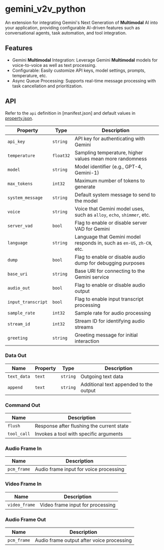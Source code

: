 # gemini_v2v_python

An extension for integrating Gemini's Next Generation of **Multimodal** AI into your application, providing configurable AI-driven features such as conversational agents, task automation, and tool integration.

## Features

- Gemini **Multimodal** Integration: Leverage Gemini **Multimodal** models for voice-to-voice as well as text processing.
- Configurable: Easily customize API keys, model settings, prompts, temperature, etc.
- Async Queue Processing: Supports real-time message processing with task cancellation and prioritization.

## API

Refer to the `api` definition in [manifest.json] and default values in [property.json](property.json).

| **Property**               | **Type**   | **Description**                           |
|----------------------------|------------|-------------------------------------------|
| `api_key`                   | `string`   | API key for authenticating with Gemini    |
| `temperature`               | `float32`  | Sampling temperature, higher values mean more randomness |
| `model`                     | `string`   | Model identifier (e.g., GPT-4, Gemini-1)  |
| `max_tokens`                | `int32`    | Maximum number of tokens to generate      |
| `system_message`            | `string`   | Default system message to send to the model |
| `voice`                     | `string`   | Voice that Gemini model uses, such as `alloy`, `echo`, `shimmer`, etc. |
| `server_vad`                | `bool`     | Flag to enable or disable server VAD for Gemini |
| `language`                  | `string`   | Language that Gemini model responds in, such as `en-US`, `zh-CN`, etc. |
| `dump`                      | `bool`     | Flag to enable or disable audio dump for debugging purposes |
| `base_uri`                  | `string`   | Base URI for connecting to the Gemini service |
| `audio_out`                 | `bool`     | Flag to enable or disable audio output    |
| `input_transcript`          | `bool`     | Flag to enable input transcript processing |
| `sample_rate`               | `int32`    | Sample rate for audio processing          |
| `stream_id`                 | `int32`    | Stream ID for identifying audio streams   |
| `greeting`                  | `string`   | Greeting message for initial interaction  |

### Data Out

| **Name**       | **Property** | **Type**   | **Description**               |
|----------------|--------------|------------|-------------------------------|
| `text_data`    | `text`       | `string`   | Outgoing text data             |
| `append`       | `text`       | `string`   | Additional text appended to the output |

### Command Out

| **Name**       | **Description**                             |
|----------------|---------------------------------------------|
| `flush`        | Response after flushing the current state    |
| `tool_call`    | Invokes a tool with specific arguments       |

### Audio Frame In

| **Name**         | **Description**                           |
|------------------|-------------------------------------------|
| `pcm_frame`      | Audio frame input for voice processing    |

### Video Frame In

| **Name**         | **Description**                           |
|------------------|-------------------------------------------|
| `video_frame`    | Video frame input for processing          |

### Audio Frame Out

| **Name**         | **Description**                           |
|------------------|-------------------------------------------|
| `pcm_frame`      | Audio frame output after voice processing |
